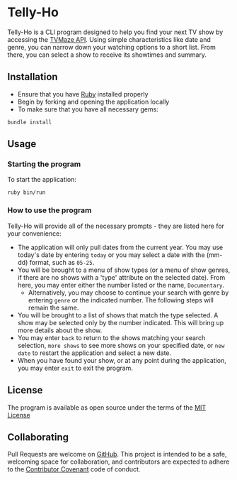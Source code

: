 # Telly-Ho
Telly-Ho is a CLI program designed to help you find your next TV show by accessing the [TVMaze API](http://www.tvmaze.com/api). Using simple characteristics like date and genre, you can narrow down your watching options to a short list. From there, you can select a show to receive its showtimes and summary.
## Installation
- Ensure that you have [Ruby](https://www.ruby-lang.org/en/downloads/) installed properly
- Begin by forking and opening the application locally
- To make sure that you have all necessary gems:
```
bundle install
```
## Usage
### Starting the program
To start the application:
```
ruby bin/run
```
### How to use the program
Telly-Ho will provide all of the necessary prompts - they are listed here for your convenience:
- The application will only pull dates from the current year. You may use today's date by entering `today` or you may select a date with the (mm-dd) format, such as `05-25`.
- You will be brought to a menu of show types (or a menu of show genres, if there are no shows with a 'type' attribute on the selected date). From here, you may enter either the number listed or the name, `Documentary`.
  - Alternatively, you may choose to continue your search with genre by entering `genre` or the indicated number. The following steps will remain the same.
- You will be brought to a list of shows that match the type selected. A show may be selected only by the number indicated. This will bring up more details about the show.
- You may enter `back` to return to the shows matching your search selection, `more shows` to see more shows on your specified date, or `new date` to restart the application and select a new date.
- When you have found your show, or at any point during the application, you may enter `exit` to exit the program.
## License
The program is available as open source under the terms of the [MIT License](https://opensource.org/licenses/MIT)
## Collaborating
Pull Requests are welcome on [GitHub](https://github.com/rebeccahickson/telly-ho). This project is intended to be a safe, welcoming space for collaboration, and contributors are expected to adhere to the [Contributor Covenant](https://github.com/cjbrock/worlds-best-restaurants-cli-gem/blob/master/contributor-covenant.org) code of conduct.
